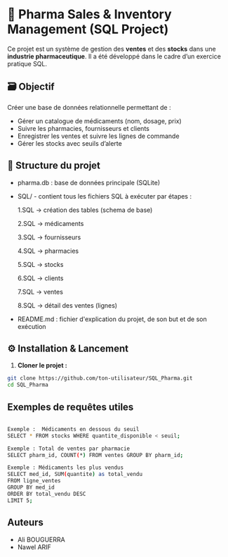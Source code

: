 # 💊 Pharma Sales & Inventory Management (SQL Project)

Ce projet est un système de gestion des **ventes** et des **stocks** dans une **industrie pharmaceutique**. Il a été développé dans le cadre d’un exercice pratique SQL.

## 🗃️ Objectif

Créer une base de données relationnelle permettant de :
- Gérer un catalogue de médicaments (nom, dosage, prix)
- Suivre les pharmacies, fournisseurs et clients
- Enregistrer les ventes et suivre les lignes de commande
- Gérer les stocks avec seuils d’alerte

## 📁 Structure du projet

- pharma.db : base de données principale (SQLite)

- SQL/ - contient tous les fichiers SQL à exécuter par étapes :

  1.SQL → création des tables (schema de base)

  2.SQL → médicaments

  3.SQL → fournisseurs

  4.SQL → pharmacies

  5.SQL → stocks
  
  6.SQL → clients

  7.SQL → ventes

  8.SQL → détail des ventes (lignes)

- README.md : fichier d'explication du projet, de son but et de son exécution

## ⚙️ Installation & Lancement

1. **Cloner le projet :**

```bash
git clone https://github.com/ton-utilisateur/SQL_Pharma.git
cd SQL_Pharma
```


## Exemples de requêtes utiles

```bash

Exemple :  Médicaments en dessous du seuil
SELECT * FROM stocks WHERE quantite_disponible < seuil;

Exemple : Total de ventes par pharmacie
SELECT pharm_id, COUNT(*) FROM ventes GROUP BY pharm_id;

Exemple : Médicaments les plus vendus
SELECT med_id, SUM(quantite) as total_vendu
FROM ligne_ventes
GROUP BY med_id
ORDER BY total_vendu DESC
LIMIT 5;

```

## Auteurs

- Ali BOUGUERRA
- Nawel ARIF








